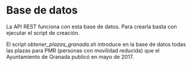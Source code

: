 # Base de datos

La API REST funciona con esta base de datos. Para crearla basta con ejecutar el script de creación.

El script *obtener_plazas_granada.sh* introduce en la base de datos todas las plazas para PMR (personas con movilidad reducida) que el Ayuntamiento de Granada publicó en mayo de 2017.
